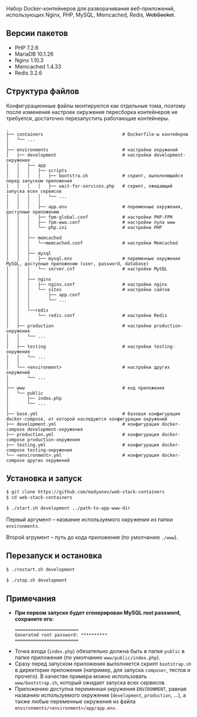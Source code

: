 Набор Docker-контейнеров для разворачивания веб-приложений, использующих Nginx, PHP, MySQL, Memcached, Redis, ~~WebSocket~~.

## Версии пакетов

- PHP 7.2.8
- MariaDB 10.1.26
- Nginx 1.10.3
- Memcached 1.4.33
- Redis 3.2.6

## Структура файлов

Конфигурационные файлы монтируются как отдельные тома, поэтому после изменения настроек окружения пересборка контейнеров не требуется, достаточно перезапустить работающие контейнеры.

```
.
├── containers                              # Dockerfile-ы контейнров
│   └── ...
│
├── environments                            # настройки окружений
│   ├── development                         # настройки development-окружения
│   │   ├── app
│   │   │   ├── scripts
│   │   │   │   ├── bootstra.sh             # скрипт, выполняющийся перед запуском приложения
│   │   │   │   ├── wait-for-services.php   # скрипт, ожидающий запуска всех сервисов
│   │   │   │   └── ...
│   │   │   │
│   │   │   ├── app.env                     # переменные окружения, доступные приложению
│   │   │   ├── fpm-global.conf             # настройки PHP-FPM
│   │   │   ├── fpm-www.conf                # настройки пула www
│   │   │   └── php.ini                     # настройки PHP
│   │   │
│   │   ├── memcached
│   │   │   └──memcached.conf               # настройки Memcached
│   │   │
│   │   ├── mysql
│   │   │   ├── mysql.env                   # переменные окружения MySQL, доступные приложению (user, password, database)
│   │   │   └── server.cnf                  # настройки MySQL
│   │   │
│   │   ├── nginx
│   │   │   ├── nginx.conf                  # настройки nginx
│   │   │   └── sites                       # настройки сайтов
│   │   │       ├── app.conf
│   │   │       └── ...
│   │   │
│   │   └──redis
│   │       └── redis.conf                  # настройки Redis
│   │
│   ├── production                          # настройки production-окружения
│   │   └── ...
│   │
│   ├── testing                             # настройки testing-окружения
│   │   └── ...
│   │
│   └── <environment>                       # настройки других окружений
│       └── ...
│
├── www                                     # код приложения
│   └── public
│       ├── index.php
│       └── ...
│
├── base.yml                                # базовая конфигурация docker-compose, от которой наследуются конфигурации окружений
├── development.yml                         # конфигурация docker-compose development-окружения
├── production.yml                          # конфигурация docker-compose production-окружения
├── testing.yml                             # конфигурация docker-compose testing-окружения
└── <environment>.yml                       # конфигурация docker-compose других окружений
```

## Установка и запуск

```bash
$ git clone https://github.com/madyanov/web-stack-containers
$ cd web-stack-containers
```

```bash
$ ./start.sh development ../path-to-app-www-dir
```

Первый аргумент – название используемого окружения из папки `environments`.

Второй агрумент – путь до кода приложения (по умолчанию `./www`).

## Перезапуск и остановка

```bash
$ ./restart.sh development
```

```bash
$ ./stop.sh development
```

## Примечания

- **При первом запуске будет сгенерирован MySQL root password, сохраните его:**
    ```
    ========================
    Generated root password: **********
    ========================
    ```
- Точка входа (`index.php`) обязательно должна быть в папке `public` в папке приложения (по умолчанию `www/public/index.php`).
- Сразу перед запуском приложения выполняется скрипт `bootstrap.sh` в директории приложения (например, для запуска `composer`, тестов и прочего). В качестве примера можно использовать `www/bootstrap.sh`, который ожидает запуска всех сервисов.
- Приложению доступна переменная окружения `ENVIRONMENT`, равная названию используемого окружения (`development`, `production`, ...), а также любые переменные окружения из файла `environments/<environment>/app/app.env`.
